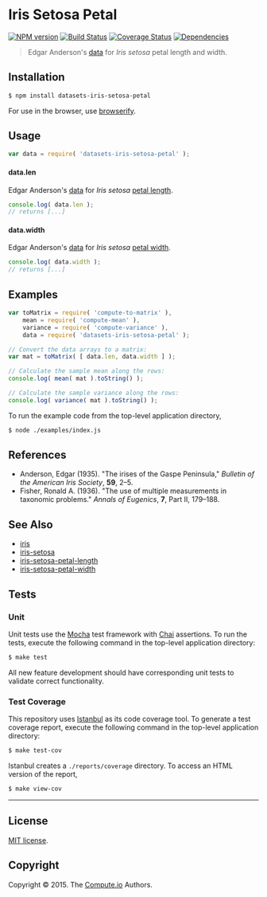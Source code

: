 Iris Setosa Petal
===
[![NPM version][npm-image]][npm-url] [![Build Status][travis-image]][travis-url] [![Coverage Status][codecov-image]][codecov-url] [![Dependencies][dependencies-image]][dependencies-url]

> Edgar Anderson's [data](https://en.wikipedia.org/wiki/Iris_flower_data_set) for *Iris setosa* petal length and width.


## Installation

``` bash
$ npm install datasets-iris-setosa-petal
```

For use in the browser, use [browserify](https://github.com/substack/node-browserify).


## Usage

``` javascript
var data = require( 'datasets-iris-setosa-petal' );
```

#### data.len

Edgar Anderson's [data](https://en.wikipedia.org/wiki/Iris_flower_data_set) for *Iris setosa* [petal length](https://github.com/datasets-io/iris-setosa-petal-length).

``` javascript
console.log( data.len );
// returns [...]
```

#### data.width

Edgar Anderson's [data](https://en.wikipedia.org/wiki/Iris_flower_data_set) for *Iris setosa* [petal width](https://github.com/datasets-io/iris-setosa-petal-width).

``` javascript
console.log( data.width );
// returns [...]
```


## Examples

``` javascript
var toMatrix = require( 'compute-to-matrix' ),
	mean = require( 'compute-mean' ),
	variance = require( 'compute-variance' ),
	data = require( 'datasets-iris-setosa-petal' );

// Convert the data arrays to a matrix:
var mat = toMatrix( [ data.len, data.width ] );

// Calculate the sample mean along the rows:
console.log( mean( mat ).toString() );

// Calculate the sample variance along the rows:
console.log( variance( mat ).toString() );
```

To run the example code from the top-level application directory,

``` bash
$ node ./examples/index.js
```


## References

*	Anderson, Edgar (1935). "The irises of the Gaspe Peninsula," *Bulletin of the American Iris Society*, __59__, 2–5.
*	Fisher, Ronald A. (1936). "The use of multiple measurements in taxonomic problems." *Annals of Eugenics*, __7__, Part II, 179–188.


## See Also

*	[iris](https://github.com/datasets-io/iris)
*	[iris-setosa](https://github.com/datasets-io/iris-setosa)
*	[iris-setosa-petal-length](https://github.com/datasets-io/iris-setosa-petal-length)
*	[iris-setosa-petal-width](https://github.com/datasets-io/iris-setosa-petal-width)


## Tests

### Unit

Unit tests use the [Mocha](http://mochajs.org/) test framework with [Chai](http://chaijs.com) assertions. To run the tests, execute the following command in the top-level application directory:

``` bash
$ make test
```

All new feature development should have corresponding unit tests to validate correct functionality.


### Test Coverage

This repository uses [Istanbul](https://github.com/gotwarlost/istanbul) as its code coverage tool. To generate a test coverage report, execute the following command in the top-level application directory:

``` bash
$ make test-cov
```

Istanbul creates a `./reports/coverage` directory. To access an HTML version of the report,

``` bash
$ make view-cov
```


---
## License

[MIT license](http://opensource.org/licenses/MIT).


## Copyright

Copyright &copy; 2015. The [Compute.io](https://github.com/compute-io) Authors.


[npm-image]: http://img.shields.io/npm/v/datasets-iris-setosa-petal.svg
[npm-url]: https://npmjs.org/package/datasets-iris-setosa-petal

[travis-image]: http://img.shields.io/travis/datasets-io/iris-setosa-petal/master.svg
[travis-url]: https://travis-ci.org/datasets-io/iris-setosa-petal

[codecov-image]: https://img.shields.io/codecov/c/github/datasets-io/iris-setosa-petal/master.svg
[codecov-url]: https://codecov.io/github/datasets-io/iris-setosa-petal?branch=master

[dependencies-image]: http://img.shields.io/david/datasets-io/iris-setosa-petal.svg
[dependencies-url]: https://david-dm.org/datasets-io/iris-setosa-petal

[dev-dependencies-image]: http://img.shields.io/david/dev/datasets-io/iris-setosa-petal.svg
[dev-dependencies-url]: https://david-dm.org/dev/datasets-io/iris-setosa-petal

[github-issues-image]: http://img.shields.io/github/issues/datasets-io/iris-setosa-petal.svg
[github-issues-url]: https://github.com/datasets-io/iris-setosa-petal/issues
